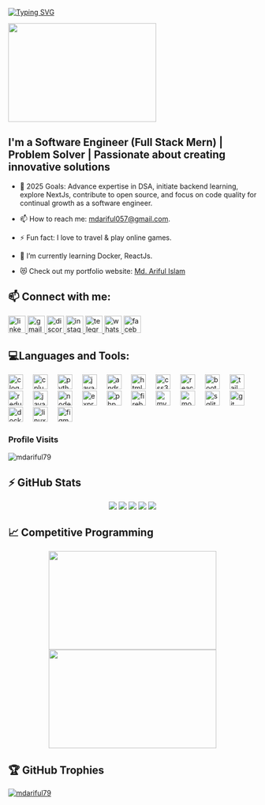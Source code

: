 

<!--
**mdariful79/mdariful79** is a ✨ _special_ ✨ repository because its `README.md` (this file) appears on your GitHub profile.

Here are some ideas to get you started:

- 🔭 I’m currently working on ...
- 🌱 I’m currently learning ...
- 👯 I’m looking to collaborate on ...
- 🤔 I’m looking for help with ...
- 💬 Ask me about ...
- 📫 How to reach me: ...
- 😄 Pronouns: ...
- ⚡ Fun fact: ...
-->

[![Typing SVG](https://readme-typing-svg.demolab.com?font=Fira+Code&pause=1000&color=0CC729FD&random=false&width=435&lines=HI+there%2C+I'm+Md+Ariful+Islam!%F0%9F%91%8B)](https://git.io/typing-svg)


<p align="left">
  <a>
    <img src="https://media.giphy.com/media/v1.Y2lkPTc5MGI3NjExdXlqcnluaDB4NGFqOGYzNnp6bm93enhqZXc2dGM3aWozdmVtdXhiciZlcD12MV9pbnRlcm5hbF9naWZfYnlfaWQmY3Q9Zw/ujuMWY0nW4TdK7xrUW/giphy.gif" width="300" height="200">
  </a>
</p>


## I'm a Software Engineer (Full Stack Mern) | Problem Solver | Passionate about creating innovative solutions

- 🥅 2025 Goals: Advance expertise in DSA, initiate backend learning, explore NextJs, contribute to open source, and focus on code quality for continual growth as a software engineer.

  
- 📫 How to reach me: mdariful057@gmail.com.
- ⚡ Fun fact: I love to travel & play online games. 
- 🌱 I’m currently learning Docker, ReactJs.
- 😻 Check out my portfolio website: [Md. Ariful Islam](https://ariful79.netlify.app/)




## 📫 Connect with me:

<div align="left">
  <a href="https://www.linkedin.com/in/ariful79/" target="_blank">
    <img src="https://img.shields.io/static/v1?message=LinkedIn&logo=linkedin&label=&color=0077B5&logoColor=white&labelColor=&style=for-the-badge" height="35" alt="linkedin logo"  />
  </a>
  <a href="mdariful057@gmail.com" target="_blank">
    <img src="https://img.shields.io/static/v1?message=Gmail&logo=gmail&label=&color=D14836&logoColor=white&labelColor=&style=for-the-badge" height="35" alt="gmail logo"  />
  </a>
  <a href="https://discord.com/channels/ariful79" target="_blank">
    <img src="https://img.shields.io/static/v1?message=Discord&logo=discord&label=&color=7289DA&logoColor=white&labelColor=&style=for-the-badge" height="35" alt="discord logo"  />
  </a>
  <a href="https://www.instagram.com/_ariful79_/" target="_blank">
    <img src="https://img.shields.io/static/v1?message=Instagram&logo=instagram&label=&color=E4405F&logoColor=white&labelColor=&style=for-the-badge" height="35" alt="instagram logo"  />
  </a>
  <a href="https://t.me/NullBrain79" target="_blank">
    <img src="https://img.shields.io/static/v1?message=Telegram&logo=telegram&label=&color=2CA5E0&logoColor=white&labelColor=&style=for-the-badge" height="35" alt="telegram logo"  />
  </a>
  <a href="+8801521219552" target="_blank">
    <img src="https://img.shields.io/static/v1?message=Whatsapp&logo=whatsapp&label=&color=25D366&logoColor=white&labelColor=&style=for-the-badge" height="35" alt="whatsapp logo"  />
  </a>
  <a href="https://www.facebook.com/ariful79official/" target="_blank">
    <img src="https://img.shields.io/static/v1?message=Facebook&logo=facebook&label=&color=1877F2&logoColor=white&labelColor=&style=for-the-badge" height="35" alt="facebook logo"  />
  </a>
</div>


## 💻Languages and Tools:

<p align="left">
  <img src="https://cdn.jsdelivr.net/gh/devicons/devicon/icons/c/c-original.svg" height="30" alt="c logo"  />
  <img width="12" />
  <img src="https://cdn.jsdelivr.net/gh/devicons/devicon/icons/cplusplus/cplusplus-original.svg" height="30" alt="cplusplus logo"  />
  <img width="12" />
  <img src="https://cdn.jsdelivr.net/gh/devicons/devicon/icons/python/python-original.svg" height="30" alt="python logo"  />
  <img width="12" />
  <img src="https://cdn.jsdelivr.net/gh/devicons/devicon/icons/java/java-original.svg" height="30" alt="java logo"  />
  <img width="12" />
  <img src="https://cdn.jsdelivr.net/gh/devicons/devicon/icons/android/android-original.svg" height="30" alt="android logo"  />
  <img width="12" />
  <img src="https://cdn.jsdelivr.net/gh/devicons/devicon/icons/html5/html5-original.svg" height="30" alt="html5 logo"  />
  <img width="12" />
  <img src="https://cdn.jsdelivr.net/gh/devicons/devicon/icons/css3/css3-original.svg" height="30" alt="css3 logo"  />
  <img width="12" />
  <img src="https://cdn.jsdelivr.net/gh/devicons/devicon/icons/react/react-original.svg" height="30" alt="react logo"  />
  <img width="12" />
  <img src="https://cdn.jsdelivr.net/gh/devicons/devicon/icons/bootstrap/bootstrap-original.svg" height="30" alt="bootstrap logo"  />
  <img width="12" />
  <img src="https://cdn.simpleicons.org/tailwindcss/06B6D4" height="30" alt="tailwindcss logo"  />
  <img width="12" />
  <img src="https://cdn.jsdelivr.net/gh/devicons/devicon/icons/redux/redux-original.svg" height="30" alt="redux logo"  />
  <img width="12" />
  <img src="https://cdn.jsdelivr.net/gh/devicons/devicon/icons/javascript/javascript-original.svg" height="30" alt="javascript logo"  />
  <img width="12" />
  <img src="https://cdn.jsdelivr.net/gh/devicons/devicon/icons/nodejs/nodejs-original.svg" height="30" alt="nodejs logo"  />
  <img width="12" />
  <img src="https://skillicons.dev/icons?i=express" height="30" alt="express logo"  />
  <img width="12" />
  <img src="https://cdn.jsdelivr.net/gh/devicons/devicon/icons/php/php-original.svg" height="30" alt="php logo"  />
  <img width="12" />
  <img src="https://cdn.jsdelivr.net/gh/devicons/devicon/icons/firebase/firebase-plain.svg" height="30" alt="firebase logo"  />
  <img width="12" />
  <img src="https://cdn.jsdelivr.net/gh/devicons/devicon/icons/mysql/mysql-original.svg" height="30" alt="mysql logo"  />
  <img width="12" />
  <img src="https://cdn.jsdelivr.net/gh/devicons/devicon/icons/mongodb/mongodb-original.svg" height="30" alt="mongodb logo"  />
  <img width="12" />
  <img src="https://cdn.jsdelivr.net/gh/devicons/devicon/icons/sqlite/sqlite-original.svg" height="30" alt="sqlite logo"  />
  <img width="12" />
  <img src="https://cdn.jsdelivr.net/gh/devicons/devicon/icons/git/git-original.svg" height="30" alt="git logo"  />
  <img width="12" />
  <img src="https://cdn.jsdelivr.net/gh/devicons/devicon/icons/docker/docker-original.svg" height="30" alt="docker logo"  />
  <img width="12" />
  <img src="https://cdn.jsdelivr.net/gh/devicons/devicon/icons/linux/linux-original.svg" height="30" alt="linux logo"  />
  <img width="12" />
  <img src="https://cdn.jsdelivr.net/gh/devicons/devicon/icons/figma/figma-original.svg" height="30" alt="figma logo"  />
</p>


### Profile Visits
<p align="left"> <img src="https://komarev.com/ghpvc/?username=mdariful79&label=Profile%20views&color=0e75b6&style=flat" alt="mdariful79" /> </p>


## ⚡ GitHub Stats
<div align="center">
<img src="http://github-profile-summary-cards.vercel.app/api/cards/profile-details?username=mdariful79&theme=2077" />
<img src="http://github-profile-summary-cards.vercel.app/api/cards/repos-per-language?username=mdariful79&theme=2077"/>
<img src="http://github-profile-summary-cards.vercel.app/api/cards/most-commit-language?username=mdariful79&theme=2077"/>
<img src="http://github-profile-summary-cards.vercel.app/api/cards/stats?username=mdariful79&theme=2077"/>
<img src="http://github-profile-summary-cards.vercel.app/api/cards/productive-time?username=mdariful79&theme=2077&utcOffset=8"/>
</div>

## 📈 Competitive Programming
<div align="center">
  <a>
    <img src="https://leetcard.jacoblin.cool/ariful79?theme=light&font=McLaren&ext=heatmap" width="340" height="200"/>
  <img src="https://codeforces-readme-stats.vercel.app/api/card?username=nullbrain79" width="340" height="200"/>
  </a>
</div>



## 🏆 GitHub Trophies

<p align="left"> <a href="https://github.com/ryo-ma/github-profile-trophy"><img src="https://github-profile-trophy.vercel.app/?username=mdariful79&theme=" alt="mdariful79" /></a> </p>


